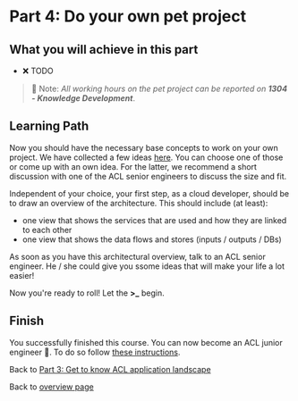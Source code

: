 # Part 4: Do your own pet project

## What you will achieve in this part

* ❌ TODO

> 📝 Note: *All working hours on the pet project can be reported on **1304 - Knowledge Development***.

## Learning Path

Now you should have the necessary base concepts to work on your own project. We have collected a few ideas [here](https://awkgroup.sharepoint.com/:p:/r/sites/DIV-AWKCloudLab-6403109Z/Freigegebene%20Dokumente/General/02_Applications/01_Application_Proposals.pptx?d=w8b0a37320fc8434998a442190e2025b7&csf=1&web=1&e=pEU91c). You can choose one of those or come up with an own idea. For the latter, we recommend a short discussion with one of the ACL senior engineers to discuss the size and fit.

Independent of your choice, your first step, as a cloud developer, should be to draw an overview of the architecture. This should include (at least):

* one view that shows the services that are used and how they are linked to each other
* one view that shows the data flows and stores (inputs / outputs / DBs)

As soon as you have this architectural overview, talk to an ACL senior engineer. He / she could give you ssome ideas that will make your life a lot easier!

Now you're ready to roll! Let the **>_** begin.

## Finish

You successfully finished this course. You can now become an ACL junior engineer 🎉. To do so follow [these instructions](engineer.md).

Back to [Part 3: Get to know ACL application landscape](../part-3-awk-applications/main.md)

Back to [overview page](../main.md)
